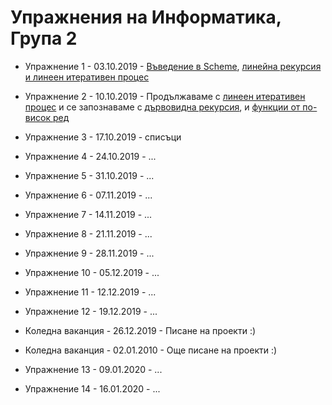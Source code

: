 # Упражнения на Информатика, Група 2

* Упражнение 1 - 03.10.2019 - [Въведение в Scheme](01-introduction-to-scheme/),
[линейна рекурсия и линеен итеративен процес](02-linear-iterative-process/)

* Упражнение 2 - 10.10.2019 - Продължаваме с
[линеен итеративен процес](02-linear-iterative-process/)
и се запознаваме с [дървовидна рекурсия](03-tree-recursion/),
и [функции от по-висок ред](04-higher-order-functions/)

* Упражнение 3 - 17.10.2019 - списъци

* Упражнение 4 - 24.10.2019 - ...

* Упражнение 5 - 31.10.2019 - ...

* Упражнение 6 - 07.11.2019 - ...

* Упражнение 7 - 14.11.2019 - ...

* Упражнение 8 - 21.11.2019 - ...

* Упражнение 9 - 28.11.2019 - ...

* Упражнение 10 - 05.12.2019 - ...

* Упражнение 11 - 12.12.2019 - ...

* Упражнение 12 - 19.12.2019 - ...

* Коледна ваканция - 26.12.2019 - Писане на проекти :)

* Коледна ваканция - 02.01.2010 - Още писане на проекти :)

* Упражнение 13 - 09.01.2020 - ...

* Упражнение 14 - 16.01.2020 - ...
